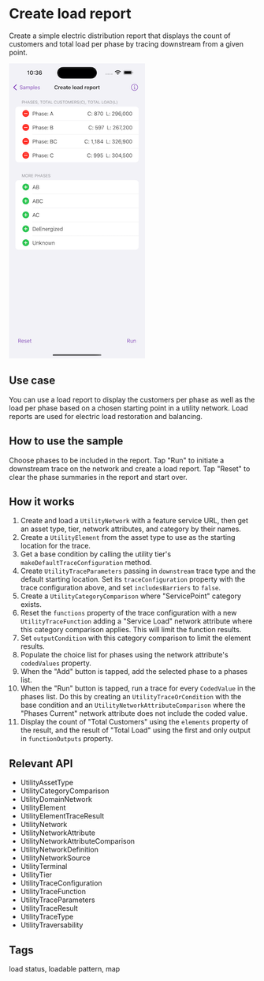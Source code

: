 # Create load report

Create a simple electric distribution report that displays the count of customers and total load per phase by tracing downstream from a given point.

![Image of create load report](create-load-report.png)

## Use case

You can use a load report to display the customers per phase as well as the load per phase based on a chosen starting point in a utility network. Load reports are used for electric load restoration and balancing.

## How to use the sample

Choose phases to be included in the report. Tap "Run" to initiate a downstream trace on the network and create a load report. Tap "Reset" to clear the phase summaries in the report and start over.

## How it works

1. Create and load a `UtilityNetwork` with a feature service URL, then get an asset type, tier, network attributes, and category by their names.
2. Create a `UtilityElement` from the asset type to use as the starting location for the trace.
3. Get a base condition by calling the utility tier's `makeDefaultTraceConfiguration` method.
4. Create `UtilityTraceParameters` passing in `downstream` trace type and the default starting location. Set its `traceConfiguration` property with the trace configuration above, and set `includesBarriers` to `false`.
5. Create a `UtilityCategoryComparison` where "ServicePoint" category exists.
6. Reset the `functions` property of the trace configuration with a new `UtilityTraceFunction` adding a "Service Load" network attribute where this category comparison applies. This will limit the function results.
7. Set `outputCondition` with this category comparison to limit the element results.
8. Populate the choice list for phases using the network attribute's `codedValues` property.
9. When the "Add" button is tapped, add the selected phase to a phases list.
10. When the "Run" button is tapped, run a trace for every `CodedValue` in the phases list. Do this by creating an `UtilityTraceOrCondition` with the base condition and an `UtilityNetworkAttributeComparison` where the "Phases Current" network attribute does not include the coded value.
11. Display the count of "Total Customers" using the `elements` property of the result, and the result of "Total Load" using the first and only output in `functionOutputs` property.

## Relevant API

* UtilityAssetType
* UtilityCategoryComparison
* UtilityDomainNetwork
* UtilityElement
* UtilityElementTraceResult
* UtilityNetwork
* UtilityNetworkAttribute
* UtilityNetworkAttributeComparison
* UtilityNetworkDefinition
* UtilityNetworkSource
* UtilityTerminal
* UtilityTier
* UtilityTraceConfiguration
* UtilityTraceFunction
* UtilityTraceParameters
* UtilityTraceResult
* UtilityTraceType
* UtilityTraversability

## Tags

load status, loadable pattern, map

